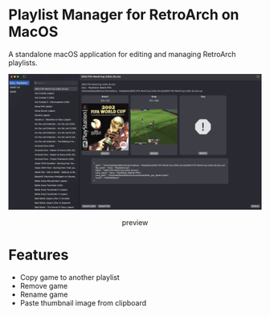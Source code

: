 # Playlist Manager for RetroArch on MacOS

A standalone macOS application for editing and managing RetroArch playlists.

<img src="Documents/screen.png">
<p align=center>preview</p>

# Features
- Copy game to another playlist
- Remove game
- Rename game
- Paste thumbnail image from clipboard
